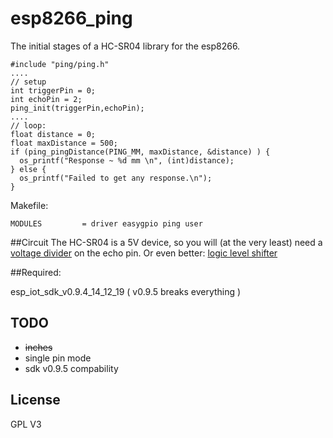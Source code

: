 # esp8266_ping
The initial stages of a HC-SR04 library for the esp8266.
```
#include "ping/ping.h"
....
// setup
int triggerPin = 0;
int echoPin = 2;
ping_init(triggerPin,echoPin);
....
// loop:
float distance = 0;
float maxDistance = 500;
if (ping_pingDistance(PING_MM, maxDistance, &distance) ) {
  os_printf("Response ~ %d mm \n", (int)distance);
} else {
  os_printf("Failed to get any response.\n");
}
```

Makefile:
```
MODULES         = driver easygpio ping user
```

##Circuit
The HC-SR04 is a 5V device, so you will (at the very least) need a [voltage divider](http://elinux.org/RPi_GPIO_Interface_Circuits#Voltage_divider) on the echo pin.
Or even better: [logic level shifter](http://elinux.org/RPi_GPIO_Interface_Circuits#Level_Shifters) 

##Required:

esp_iot_sdk_v0.9.4_14_12_19 ( v0.9.5 breaks everything ) 


## TODO

* ~~inches~~
* single pin mode
* sdk v0.9.5 compability

## License

GPL V3
